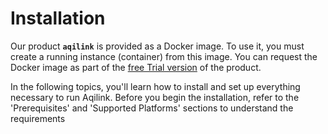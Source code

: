 # Installation

Our product **`aqilink`** is provided as a Docker image. To use it, you must create a running instance (container) from this image. You can request the Docker image as part of the  [free Trial version](https://try.aqipro.com) of the product.

In the following topics, you'll learn how to install and set up everything necessary to run Aqilink. Before you begin the installation, refer to the 'Prerequisites' and 'Supported Platforms' sections to understand the requirements